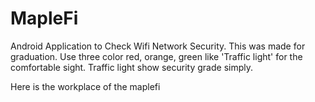 # MapleFi
Android Application to Check Wifi Network Security.
This was made for graduation.
Use three color red, orange, green like 'Traffic light' for the comfortable sight.
Traffic light show security grade simply.

Here is the workplace of the maplefi 
